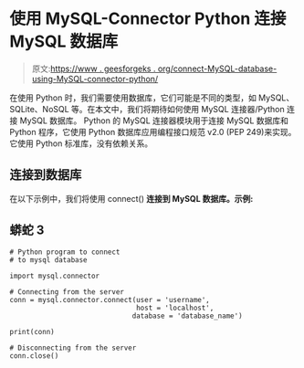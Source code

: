 # 使用 MySQL-Connector Python 连接 MySQL 数据库

> 原文:[https://www . geesforgeks . org/connect-MySQL-database-using-MySQL-connector-python/](https://www.geeksforgeeks.org/connect-mysql-database-using-mysql-connector-python/)

在使用 Python 时，我们需要使用数据库，它们可能是不同的类型，如 MySQL、SQLite、NoSQL 等。在本文中，我们将期待如何使用 MySQL 连接器/Python 连接 MySQL 数据库。
Python 的 MySQL 连接器模块用于连接 MySQL 数据库和 Python 程序，它使用 Python 数据库应用编程接口规范 v2.0 (PEP 249)来实现。它使用 Python 标准库，没有依赖关系。

## 连接到数据库

在以下示例中，我们将使用 connect()
**连接到 MySQL 数据库。示例:**

## 蟒蛇 3

```
# Python program to connect
# to mysql database

import mysql.connector

# Connecting from the server
conn = mysql.connector.connect(user = 'username',
                               host = 'localhost',
                              database = 'database_name')

print(conn)

# Disconnecting from the server
conn.close()
```